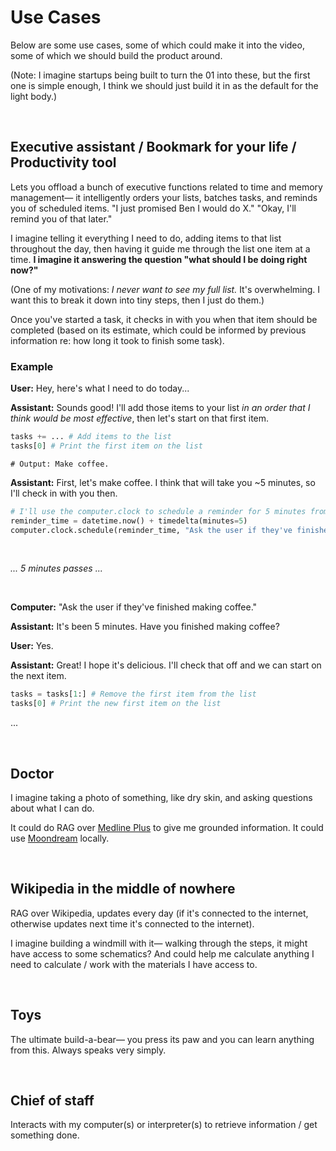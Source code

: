 # Use Cases

Below are some use cases, some of which could make it into the video, some of which we should build the product around.

(Note: I imagine startups being built to turn the 01 into these, but the first one is simple enough, I think we should just build it in as the default for the light body.)

<br>

## Executive assistant / Bookmark for your life / Productivity tool

Lets you offload a bunch of executive functions related to time and memory management— it intelligently orders your lists, batches tasks, and reminds you of scheduled items. "I just promised Ben I would do X." "Okay, I'll remind you of that later."

I imagine telling it everything I need to do, adding items to that list throughout the day, then having it guide me through the list one item at a time. **I imagine it answering the question "what should I be doing right now?"**

(One of my motivations: _I never want to see my full list._ It's overwhelming. I want this to break it down into tiny steps, then I just do them.)

Once you've started a task, it checks in with you when that item should be completed (based on its estimate, which could be informed by previous information re: how long it took to finish some task).

### Example

**User:** Hey, here's what I need to do today...

**Assistant:** Sounds good! I'll add those items to your list *in an order that I think would be most effective*, then let's start on that first item.

```python
tasks += ... # Add items to the list
tasks[0] # Print the first item on the list
```
```
# Output: Make coffee.
```

**Assistant:** First, let's make coffee. I think that will take you ~5 minutes, so I'll check in with you then.

```python
# I'll use the computer.clock to schedule a reminder for 5 minutes from now.
reminder_time = datetime.now() + timedelta(minutes=5)
computer.clock.schedule(reminder_time, "Ask the user if they've finished making coffee.")
```

<br>

_... 5 minutes passes ..._

<br>

**Computer:** "Ask the user if they've finished making coffee."

**Assistant:** It's been 5 minutes. Have you finished making coffee?

**User:** Yes.

**Assistant:** Great! I hope it's delicious. I'll check that off and we can start on the next item.

```python
tasks = tasks[1:] # Remove the first item from the list
tasks[0] # Print the new first item on the list
```

...

<br>

## Doctor

I imagine taking a photo of something, like dry skin, and asking questions about what I can do.

It could do RAG over [Medline Plus](https://medlineplus.gov/) to give me grounded information. It could use [Moondream](https://github.com/vikhyat/moondream) locally.

<br>

## Wikipedia in the middle of nowhere

RAG over Wikipedia, updates every day (if it's connected to the internet, otherwise updates next time it's connected to the internet).

I imagine building a windmill with it— walking through the steps, it might have access to some schematics? And could help me calculate anything I need to calculate / work with the materials I have access to.

<br>

## Toys

The ultimate build-a-bear— you press its paw and you can learn anything from this. Always speaks very simply.

<br>

## Chief of staff

Interacts with my computer(s) or interpreter(s) to retrieve information / get something done.
